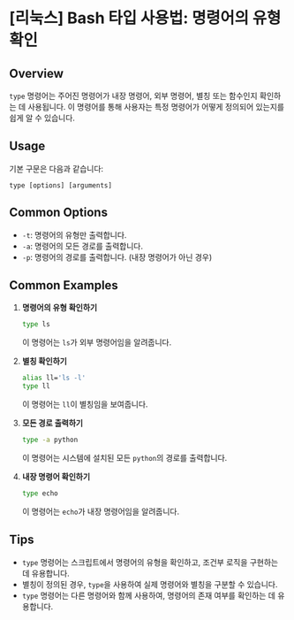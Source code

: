 # [리눅스] Bash 타입 사용법: 명령어의 유형 확인

## Overview
`type` 명령어는 주어진 명령어가 내장 명령어, 외부 명령어, 별칭 또는 함수인지 확인하는 데 사용됩니다. 이 명령어를 통해 사용자는 특정 명령어가 어떻게 정의되어 있는지를 쉽게 알 수 있습니다.

## Usage
기본 구문은 다음과 같습니다:
```
type [options] [arguments]
```

## Common Options
- `-t`: 명령어의 유형만 출력합니다.
- `-a`: 명령어의 모든 경로를 출력합니다.
- `-p`: 명령어의 경로를 출력합니다. (내장 명령어가 아닌 경우)

## Common Examples
1. **명령어의 유형 확인하기**
   ```bash
   type ls
   ```
   이 명령어는 `ls`가 외부 명령어임을 알려줍니다.

2. **별칭 확인하기**
   ```bash
   alias ll='ls -l'
   type ll
   ```
   이 명령어는 `ll`이 별칭임을 보여줍니다.

3. **모든 경로 출력하기**
   ```bash
   type -a python
   ```
   이 명령어는 시스템에 설치된 모든 `python`의 경로를 출력합니다.

4. **내장 명령어 확인하기**
   ```bash
   type echo
   ```
   이 명령어는 `echo`가 내장 명령어임을 알려줍니다.

## Tips
- `type` 명령어는 스크립트에서 명령어의 유형을 확인하고, 조건부 로직을 구현하는 데 유용합니다.
- 별칭이 정의된 경우, `type`을 사용하여 실제 명령어와 별칭을 구분할 수 있습니다.
- `type` 명령어는 다른 명령어와 함께 사용하여, 명령어의 존재 여부를 확인하는 데 유용합니다.